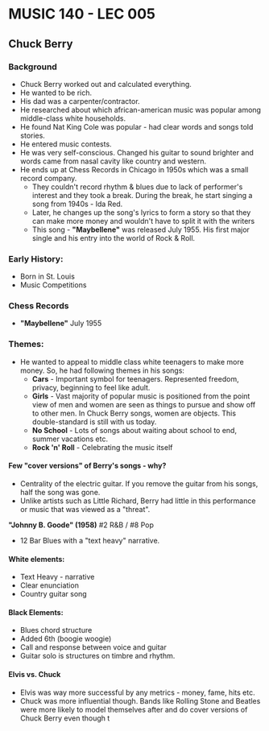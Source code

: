 # MUSIC 140 - LEC 005
## Chuck Berry

### Background
- Chuck Berry worked out and calculated everything.
- He wanted to be rich.
- His dad was a carpenter/contractor.
- He researched about which african-american music was popular among middle-class white households.
- He found Nat King Cole was popular - had clear words and songs told stories.
- He entered music contests.
- He was very self-conscious. Changed his guitar to sound brighter and words came from nasal cavity like country and western.
- He ends up at Chess Records in Chicago in 1950s which was a small record company.
  - They couldn't record rhythm & blues due to lack of performer's interest and they took a break. During the break, he start singing a song from 1940s - Ida Red.
  - Later, he changes up the song's lyrics to form a story so that they can make more money and wouldn't have to split it with the writers
  - This song - **"Maybellene"** was released July 1955. His first major single and his entry into the world of Rock & Roll.

### Early History:
- Born in St. Louis
- Music Competitions 

### Chess Records
- **"Maybellene"** July 1955

### Themes:
- He wanted to appeal to middle class white teenagers to make more money. So, he had following themes in his songs:
  - **Cars** - Important symbol for teenagers. Represented freedom, privacy, beginning to feel like adult.
  - **Girls** - Vast majority of popular music is positioned from the point view of men and women are seen as things to pursue and show off to other men. In Chuck Berry songs, women are objects. This double-standard is still with us today.
  - **No School** - Lots of songs about waiting about school to end, summer vacations etc.
  - **Rock 'n' Roll** - Celebrating the music itself

#### Few "cover versions" of Berry's songs - why?
- Centrality of the electric guitar. If you remove the guitar from his songs, half the song was gone.
- Unlike artists such as Little Richard, Berry had little in this performance or music that was viewed as a "threat".

**"Johnny B. Goode" (1958)** #2 R&B / #8 Pop
- 12 Bar Blues with a "text heavy" narrative.

#### White elements:
- Text Heavy - narrative
- Clear enunciation
- Country guitar song

#### Black Elements:
- Blues chord structure
- Added 6th (boogie woogie)
- Call and response between voice and guitar
- Guitar solo is structures on timbre and rhythm.

#### Elvis vs. Chuck
- Elvis was way more successful by any metrics - money, fame, hits etc.
- Chuck was more influential though. Bands like Rolling Stone and Beatles were more likely to model themselves after and do cover versions of Chuck Berry even though t
<!--stackedit_data:
eyJoaXN0b3J5IjpbMjg0NDA3NjIwLDE3NDA1NTM0MTYsLTEzMD
g5MDk1NTQsMTk0NzM3NTU4MywxMDA3NTcxMzksMTkxNjY1MTM1
MiwtMTMwNTQzOTk2OV19
-->
